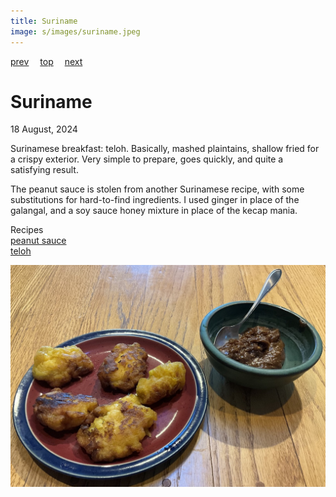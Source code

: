 ```yaml
---
title: Suriname
image: s/images/suriname.jpeg
---
```

[prev](south_sudan.md)&emsp;
[top](../index.md)&emsp;
[next](sweden.md)
# Suriname
18 August, 2024

Surinamese breakfast: teloh. Basically, mashed plaintains, shallow
fried for a crispy exterior.  Very simple to prepare, goes quickly,
and quite a satisfying result.

The peanut sauce is stolen from another Surinamese recipe, with some
substitutions for hard-to-find ingredients. I used ginger in place of
the galangal, and a soy sauce honey mixture in place of the kecap mania.

Recipes<br>
[peanut sauce](https://globalkitchentravels.com/ramadan-around-the-world-surinamese-bakabana-with-peanut-sauce/)<br>
[teloh](https://surinamedude.com/traditional-surinamese-breakfast-foods-to-start-your-day/)<br>

![breakfast](images/suriname.jpeg)
